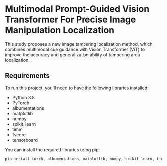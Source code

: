 # Multimodal Prompt-Guided Vision Transformer For Precise Image Manipulation Localization
This study proposes a new image tampering localization method, which combines multimodal cue guidance with Vision Transformer (ViT) to improve the accuracy and generalization ability of tampering area localization.
## Requirements
To run this project, you'll need to have the following libraries installed:
- Python 3.8
- PyTorch
- albumentations
- matplotlib
- numpy
- scikit_learn
- timm
- fvcore
- tensorboard

You can install the required libraries using pip:
```bash
pip install torch, albumentations, matplotlib, numpy, scikit-learn, timm, fvcore, tensorboard

